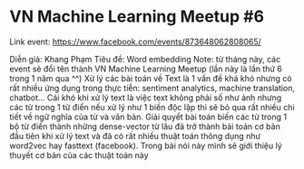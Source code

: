 # VN Machine Learning Meetup #6

Link event: https://www.facebook.com/events/873648062808065/

Diễn giả: Khang Phạm
Tiêu đề: Word embedding
Note: từ tháng này, các event sẽ đổi tên thành VN Machine Learning Meetup (lần này là lần thứ 6 trong 1 năm qua ^^)
Xử lý các bài toán về Text là 1 vấn đề khá khó nhưng có rất nhiều ứng dụng trong thực tiễn: sentiment analytics, machine translation, chatbot… Cái khó khi xử lý text là việc text không phải số như ảnh nhưng các từ trong 1 từ điển nếu xử lý như 1 biến độc lập thì sẽ bỏ qua rất nhiều chi tiết về ngữ nghĩa của từ và văn bản. Giải quyết bài toán biến các từ trong 1 bộ từ điển thành những dense-vector từ lâu đã trở thành bài toán cơ bản đầu tiên khi xử lý text và đã có rất nhiều thuật toán thông dụng như word2vec hay fasttext (facebook). Trong bài nói này mình sẽ giới thiệu lý thuyết cơ bản của các thuật toán này
